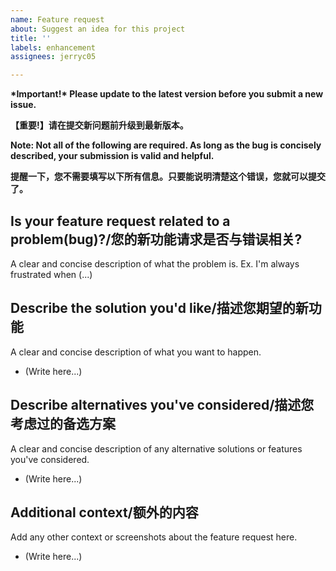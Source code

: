 ```yaml
---
name: Feature request
about: Suggest an idea for this project
title: ''
labels: enhancement
assignees: jerryc05

---
```


**\*Important!\* Please update to the latest version before you submit a new issue.**

**【重要!】请在提交新问题前升级到最新版本。**

**Note: Not all of the following are required. As long as the bug is concisely described, your submission is valid and helpful.**

**提醒一下，您不需要填写以下所有信息。只要能说明清楚这个错误，您就可以提交了。**



## Is your feature request related to a problem(bug)?/您的新功能请求是否与错误相关?

A clear and concise description of what the problem is. Ex. I'm always frustrated when (...)



## Describe the solution you'd like/描述您期望的新功能

A clear and concise description of what you want to happen.

-   (Write here...)



## Describe alternatives you've considered/描述您考虑过的备选方案

A clear and concise description of any alternative solutions or features you've considered.

-   (Write here...)



## Additional context/额外的内容

Add any other context or screenshots about the feature request here.

-   (Write here...)
